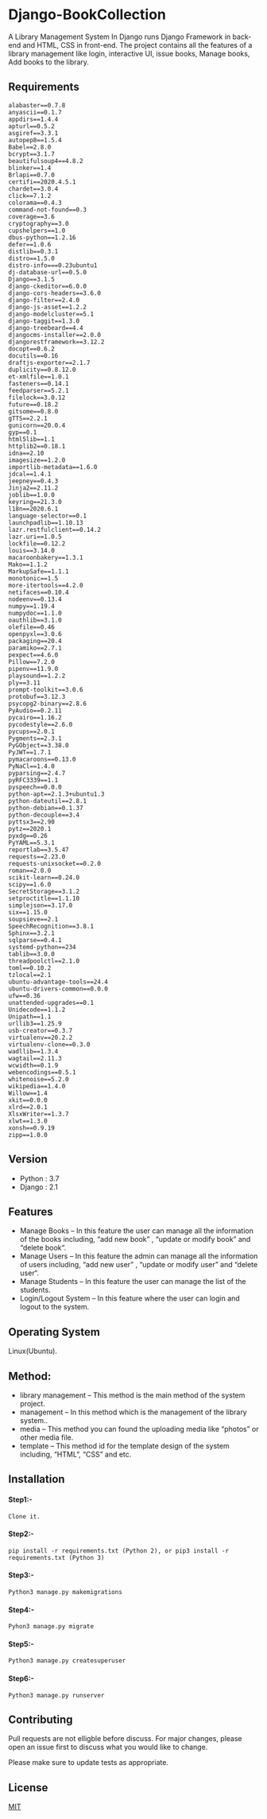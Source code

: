 # Django-BookCollection

A Library Management System In Django runs Django Framework in back-end and HTML, CSS in front-end. The project contains all the features of a library management like login, interactive UI, issue books, Manage books, Add books to the library.

## Requirements
  ```
  alabaster==0.7.8
anyascii==0.1.7
appdirs==1.4.4
apturl==0.5.2
asgiref==3.3.1
autopep8==1.5.4
Babel==2.8.0
bcrypt==3.1.7
beautifulsoup4==4.8.2
blinker==1.4
Brlapi==0.7.0
certifi==2020.4.5.1
chardet==3.0.4
click==7.1.2
colorama==0.4.3
command-not-found==0.3
coverage==3.6
cryptography==3.0
cupshelpers==1.0
dbus-python==1.2.16
defer==1.0.6
distlib==0.3.1
distro==1.5.0
distro-info===0.23ubuntu1
dj-database-url==0.5.0
Django==3.1.5
django-ckeditor==6.0.0
django-cors-headers==3.6.0
django-filter==2.4.0
django-js-asset==1.2.2
django-modelcluster==5.1
django-taggit==1.3.0
django-treebeard==4.4
djangocms-installer==2.0.0
djangorestframework==3.12.2
docopt==0.6.2
docutils==0.16
draftjs-exporter==2.1.7
duplicity==0.8.12.0
et-xmlfile==1.0.1
fasteners==0.14.1
feedparser==5.2.1
filelock==3.0.12
future==0.18.2
gitsome==0.8.0
gTTS==2.2.1
gunicorn==20.0.4
gyp==0.1
html5lib==1.1
httplib2==0.18.1
idna==2.10
imagesize==1.2.0
importlib-metadata==1.6.0
jdcal==1.4.1
jeepney==0.4.3
Jinja2==2.11.2
joblib==1.0.0
keyring==21.3.0
l18n==2020.6.1
language-selector==0.1
launchpadlib==1.10.13
lazr.restfulclient==0.14.2
lazr.uri==1.0.5
lockfile==0.12.2
louis==3.14.0
macaroonbakery==1.3.1
Mako==1.1.2
MarkupSafe==1.1.1
monotonic==1.5
more-itertools==4.2.0
netifaces==0.10.4
nodeenv==0.13.4
numpy==1.19.4
numpydoc==1.1.0
oauthlib==3.1.0
olefile==0.46
openpyxl==3.0.6
packaging==20.4
paramiko==2.7.1
pexpect==4.6.0
Pillow==7.2.0
pipenv==11.9.0
playsound==1.2.2
ply==3.11
prompt-toolkit==3.0.6
protobuf==3.12.3
psycopg2-binary==2.8.6
PyAudio==0.2.11
pycairo==1.16.2
pycodestyle==2.6.0
pycups==2.0.1
Pygments==2.3.1
PyGObject==3.38.0
PyJWT==1.7.1
pymacaroons==0.13.0
PyNaCl==1.4.0
pyparsing==2.4.7
pyRFC3339==1.1
pyspeech==0.0.0
python-apt==2.1.3+ubuntu1.3
python-dateutil==2.8.1
python-debian==0.1.37
python-decouple==3.4
pyttsx3==2.90
pytz==2020.1
pyxdg==0.26
PyYAML==5.3.1
reportlab==3.5.47
requests==2.23.0
requests-unixsocket==0.2.0
roman==2.0.0
scikit-learn==0.24.0
scipy==1.6.0
SecretStorage==3.1.2
setproctitle==1.1.10
simplejson==3.17.0
six==1.15.0
soupsieve==2.1
SpeechRecognition==3.8.1
Sphinx==3.2.1
sqlparse==0.4.1
systemd-python==234
tablib==3.0.0
threadpoolctl==2.1.0
toml==0.10.2
tzlocal==2.1
ubuntu-advantage-tools==24.4
ubuntu-drivers-common==0.0.0
ufw==0.36
unattended-upgrades==0.1
Unidecode==1.1.2
Unipath==1.1
urllib3==1.25.9
usb-creator==0.3.7
virtualenv==20.2.2
virtualenv-clone==0.3.0
wadllib==1.3.4
wagtail==2.11.3
wcwidth==0.1.9
webencodings==0.5.1
whitenoise==5.2.0
wikipedia==1.4.0
Willow==1.4
xkit==0.0.0
xlrd==2.0.1
XlsxWriter==1.3.7
xlwt==1.3.0
xonsh==0.9.19
zipp==1.0.0

  ```

##  Version
  - Python : 3.7
  - Django : 2.1
## Features
- Manage Books – In this feature the user can manage all the information of the books including, “add new book” , “update or modify book” and “delete book“.
- Manage Users – In this feature the admin can manage all the information of users including, “add new user” , “update or modify user” and “delete user“.
- Manage Students – In this feature the user can manage the list of the students.
- Login/Logout System – In this feature where the user can login and logout to the system.

## Operating System
Linux(Ubuntu).

## Method:
- library management – This method is the main method of the system project.
- management – In this method which is the management of the library system..
- media – This method you can found the uploading media like “photos” or other media file.
- template – This method id for the template design of the system including, “HTML“, “CSS” and etc.


## Installation
  #### Step1:- 
    Clone it.
  
  #### Step2:- 
  ```
  pip install -r requirements.txt (Python 2), or pip3 install -r requirements.txt (Python 3) 
  ```
  
  #### Step3:- 
  ```
  Python3 manage.py makemigrations 
  ```
  
  #### Step4:- 
  ```
  Pyhon3 manage.py migrate 
  ```
  #### Step5:- 
  ```
  Python3 manage.py createsuperuser 
  ```
  #### Step6:- 
  ``` 
  Python3 manage.py runserver 
  ```
  ## Contributing
   Pull requests are not elligble before discuss. For major changes, please open an issue first to discuss what you would like to change.

  Please make sure to update tests as appropriate.

## License
[MIT](https://github.com/erronny/Django-Bookcollection/blob/main/LICENSE)
